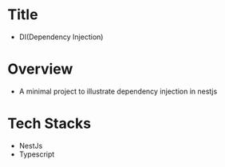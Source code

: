 # Title 
- DI(Dependency Injection)
# Overview 
- A minimal project to illustrate dependency injection in nestjs
# Tech Stacks
- NestJs
- Typescript
